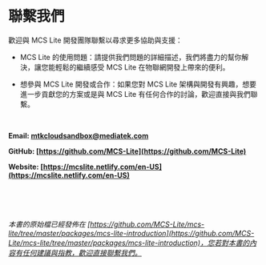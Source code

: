# 聯繫我們

歡迎與 MCS Lite 開發團隊聯繫以尋求更多協助與支援：

* MCS Lite 的使用問題：請提供我們問題的詳細描述，我們將盡力的幫你解決，讓您能輕鬆的繼續感受 MCS Lite 在物聯網開發上帶來的便利。

* 想參與 MCS Lite 開發或合作：如果您對 MCS Lite 架構與開發有興趣，想要進一步貢獻您的方案或是與 MCS Lite 有任何合作的討論，歡迎直接與我們聯繫。 

<br/>

**Email: [mtkcloudsandbox@mediatek.com](mailto:mtkcloudsandbox@mediatek.com)**

**GitHub: [https://github.com/MCS-Lite](https://github.com/MCS-Lite)**

**Website: [https://mcslite.netlify.com/en-US](https://mcslite.netlify.com/en-US)**

<br/><br/><br/>


*本書的原始檔已經發佈在 [https://github.com/MCS-Lite/mcs-lite/tree/master/packages/mcs-lite-introduction](https://github.com/MCS-Lite/mcs-lite/tree/master/packages/mcs-lite-introduction)，您若對本書的內容有任何建議與指教，歡迎直接聯繫我們。*